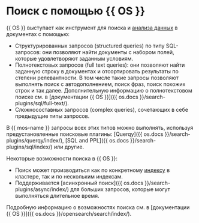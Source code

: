 # Поиск с помощью {{ OS }}

{{ OS }} выступает как инструмент для поиска и [анализа данных](../../glossary/data-analytics.md) в документах с помощью:

* Структурированных запросов (structured queries) по типу SQL-запросов: они позволяют найти документы с набором полей, которые удовлетворяют заданным условиям.
* Полнотекстовых запросов (full text queries): они позволяют найти заданную строку в документах и отсортировать результаты по степени релевантности. В том числе такие запросы позволяют выполнять поиск с автодополнением, поиск фраз, поиск похожих строк и так далее. Дополнительную информацию о полнотекстовом поиске см. в [документации {{ OS }}]({{ os.docs }}/search-plugins/sql/full-text/).
* Сложносоставных запросов (complex queries), сочетающих в себе предыдущие типы запросов.

В {{ mos-name }} запросы всех этих типов можно выполнять, используя предустановленные поисковые плагины: [Querqy]({{ os.docs }}/search-plugins/querqy/index/), [SQL and PPL]({{ os.docs }}/search-plugins/sql/index/) или другие.

Некоторые возможности поиска в {{ OS }}:

* Поиск может производиться как по конкретному [индексу](indexing.md) в кластере, так и по нескольким индексам.
* Поддерживается [асинхронный поиск]({{ os.docs }}/search-plugins/async/index/) для больших запросов, которые могут выполняться длительное время.

Подробную информацию о возможностях поиска см. в [документации {{ OS }}]({{ os.docs }}/opensearch/search/index/).
